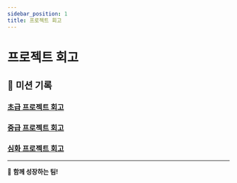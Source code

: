 ```yaml
---
sidebar_position: 1
title: 프로젝트 회고
---
```


# 프로젝트 회고

## 🎯 미션 기록

### [초급 프로젝트 회고](/blog/daily-team-mission-09-19)

### [중급 프로젝트 회고](/blog/daily-team-mission-09-19)

### [심화 프로젝트 회고](/blog/daily-team-mission-09-19)

---

💪 **함께 성장하는 팀!**

